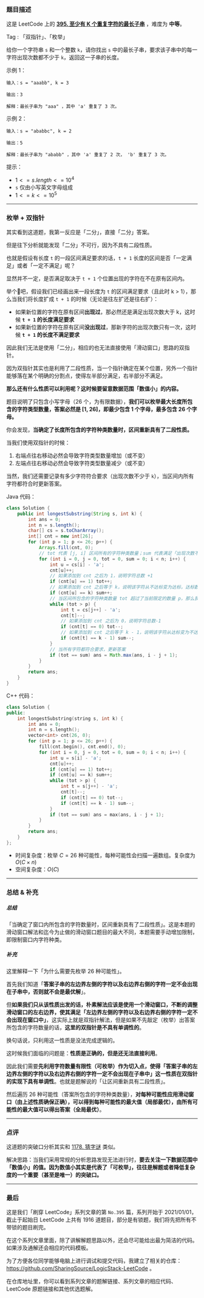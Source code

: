 ### 题目描述

这是 LeetCode 上的 **[395. 至少有 K 个重复字符的最长子串](https://leetcode-cn.com/problems/longest-substring-with-at-least-k-repeating-characters/solution/xiang-jie-mei-ju-shuang-zhi-zhen-jie-fa-50ri1/)** ，难度为 **中等**。

Tag : 「双指针」、「枚举」



给你一个字符串 `s` 和一个整数 `k`，请你找出 `s` 中的最长子串，要求该子串中的每一字符出现次数都不少于 `k`，返回这一子串的长度。


示例 1：
```
输入：s = "aaabb", k = 3

输出：3

解释：最长子串为 "aaa" ，其中 'a' 重复了 3 次。
```
示例 2：
```
输入：s = "ababbc", k = 2

输出：5

解释：最长子串为 "ababb" ，其中 'a' 重复了 2 次， 'b' 重复了 3 次。
```

提示：
* $1 <= s.length <= 10^4$
* `s` 仅由小写英文字母组成
* $1 <= k <= 10^5$

---

### 枚举 + 双指针

其实看到这道题，我第一反应是「二分」，直接「二分」答案。

但是往下分析就能发现「二分」不可行，因为不具有二段性质。

也就是假设有长度 `t` 的一段区间满足要求的话，`t + 1` 长度的区间是否「一定满足」或者「一定不满足」呢？

显然并不一定，是否满足取决于 `t + 1` 个位置出现的字符在不在原有区间内。

举个🌰吧，假设我们已经画出来一段长度为 `t` 的区间满足要求（且此时 k > 1），那么当我们将长度扩成 `t + 1` 的时候（无论是往左扩还是往右扩）：

* 如果新位置的字符在原有区间**出现过**，那必然还是满足出现次数大于 k，这时候 **`t + 1` 的长度满足要求**
* 如果新位置的字符在原有区间**没出现过**，那新字符的出现次数只有一次，这时候 **`t + 1` 的长度不满足要求**

因此我们无法是使用「二分」，相应的也无法直接使用「滑动窗口」思路的双指针。

因为双指针其实也是利用了二段性质，当一个指针确定在某个位置，另外一个指针能够落在某个明确的分割点，使得左半部分满足，右半部分不满足。

**那么还有什么性质可以利用呢？这时候要留意数据范围「数值小」的内容。**

题目说明了只包含小写字母（26 个，为有限数据），**我们可以枚举最大长度所包含的字符类型数量，答案必然是 [1, 26]，即最少包含 1 个字母，最多包含 26 个字母。**

你会发现，**当确定了长度所包含的字符种类数量时，区间重新具有了二段性质。**

当我们使用双指针的时候：
1. 右端点往右移动必然会导致字符类型数量增加（或不变）
2. 左端点往右移动必然会导致字符类型数量减少（或不变）

当然，我们还需要记录有多少字符符合要求（出现次数不少于 `k`），当区间内所有字符都符合时更新答案。

Java 代码：
```Java
class Solution {
    public int longestSubstring(String s, int k) {
        int ans = 0;
        int n = s.length();
        char[] cs = s.toCharArray();
        int[] cnt = new int[26];
        for (int p = 1; p <= 26; p++) {
            Arrays.fill(cnt, 0);
            // tot 代表 [j, i] 区间所有的字符种类数量；sum 代表满足「出现次数不少于 k」的字符种类数量
            for (int i = 0, j = 0, tot = 0, sum = 0; i < n; i++) {
                int u = cs[i] - 'a';
                cnt[u]++;
                // 如果添加到 cnt 之后为 1，说明字符总数 +1
                if (cnt[u] == 1) tot++;
                // 如果添加到 cnt 之后等于 k，说明该字符从不达标变为达标，达标数量 + 1
                if (cnt[u] == k) sum++;
                // 当区间所包含的字符种类数量 tot 超过了当前限定的数量 p，那么我们要删除掉一些字母，即「左指针」右移
                while (tot > p) {
                    int t = cs[j++] - 'a';
                    cnt[t]--;
                    // 如果添加到 cnt 之后为 0，说明字符总数-1
                    if (cnt[t] == 0) tot--;
                    // 如果添加到 cnt 之后等于 k - 1，说明该字符从达标变为不达标，达标数量 - 1
                    if (cnt[t] == k - 1) sum--;
                }
                // 当所有字符都符合要求，更新答案
                if (tot == sum) ans = Math.max(ans, i - j + 1);
            }
        }
        return ans;
    }
}
```
C++ 代码：
```C++
class Solution {
public:
    int longestSubstring(string s, int k) {
        int ans = 0;
        int n = s.length();
        vector<int> cnt(26, 0);
        for (int p = 1; p <= 26; p++) {
            fill(cnt.begin(), cnt.end(), 0);
            for (int i = 0, j = 0, tot = 0, sum = 0; i < n; i++) {
                int u = s[i] - 'a';
                cnt[u]++;
                if (cnt[u] == 1) tot++;
                if (cnt[u] == k) sum++;
                while (tot > p) {
                    int t = s[j++] - 'a';
                    cnt[t]--;
                    if (cnt[t] == 0) tot--;
                    if (cnt[t] == k - 1) sum--;
                }
                if (tot == sum) ans = max(ans, i - j + 1);
            }
        }
        return ans;
    }
};
```
* 时间复杂度：枚举 $C = 26$ 种可能性，每种可能性会扫描一遍数组。复杂度为 $O(C \times n)$
* 空间复杂度：$O(C)$

---

### 总结 & 补充

##### 总结

「当确定了窗口内所包含的字符数量时，区间重新具有了二段性质」。这是本题的滑动窗口解法和迄今为止做的滑动窗口题目的最大不同，本题需要手动增加限制，即限制窗口内字符种类。

##### 补充

这里解释一下「为什么需要先枚举 26 种可能性」。

首先我们知道「**答案子串的左边界左侧的字符以及右边界右侧的字符一定不会出现在子串中，否则就不会是最优解**」。

但**如果我们只从该性质出发的话，朴素解法应该是使用一个滑动窗口，不断的调整滑动窗口的左右边界，使其满足「左边界左侧的字符以及右边界右侧的字符一定不会出现在窗口中」**，这实际上就是双指针解法，但是如果不先敲定（枚举）出答案所包含的字符数量的话，**这里的双指针是不具有单调性的**。

换句话说，只利用这一性质是没法完成逻辑的。

这时候我们面临的问题是：**性质是正确的，但是还无法直接利用**。

因此我们需要**先利用字符数量有限性（可枚举）作为切入点，使得「答案子串的左边界左侧的字符以及右边界右侧的字符一定不会出现在子串中」这一性质在双指针的实现下具有单调性**。也就是题解说的「让区间重新具有二段性质」。

然后遍历 26 种可能性（答案所包含的字符种类数量），**对每种可能性应用滑动窗口（由上述性质确保正确），可以得到每种可能性的最大值（局部最优），由所有可能性的最大值可以得出答案（全局最优）**。

---

### 点评

这道题的突破口分析其实和 [1178. 猜字谜](https://mp.weixin.qq.com/s?__biz=MzU4NDE3MTEyMA==&mid=2247506176&idx=1&sn=2cff84a5e92cede569abf569607fb7b6&chksm=fd9f721fcae8fb098dd56d53505f5bee5f8ec6d30b20f0d6ac90637b938ca6e86a530931a026#rd) 类似。

解决思路：当我们采用常规的分析思路发现无法进行时，**要去关注一下数据范围中「数值小」的值。因为数值小其实是代表了「可枚举」，往往是解题或者降低复杂度的一个重要（甚至是唯一）的突破口。**

---

### 最后

这是我们「刷穿 LeetCode」系列文章的第 `No.395` 篇，系列开始于 2021/01/01，截止于起始日 LeetCode 上共有 1916 道题目，部分是有锁题，我们将先把所有不带锁的题目刷完。

在这个系列文章里面，除了讲解解题思路以外，还会尽可能给出最为简洁的代码。如果涉及通解还会相应的代码模板。

为了方便各位同学能够电脑上进行调试和提交代码，我建立了相关的仓库：https://github.com/SharingSource/LogicStack-LeetCode 。

在仓库地址里，你可以看到系列文章的题解链接、系列文章的相应代码、LeetCode 原题链接和其他优选题解。

